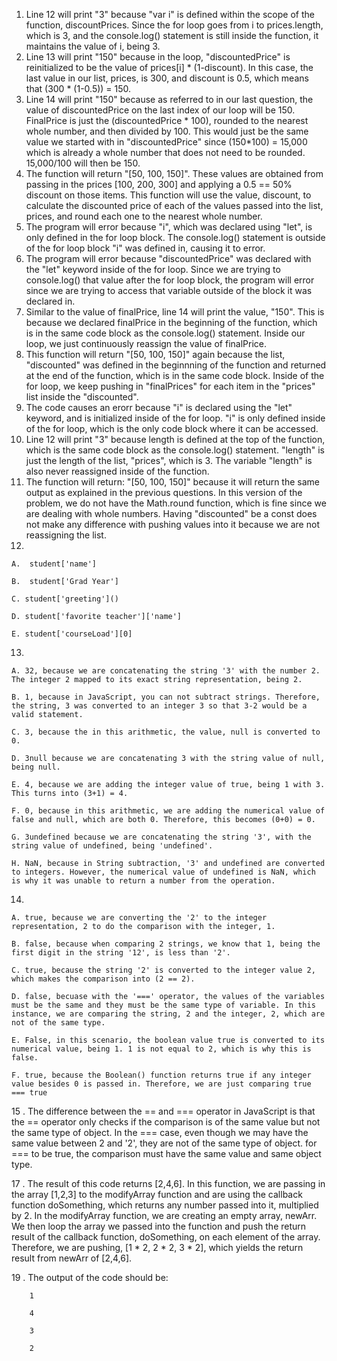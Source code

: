 1. Line 12 will print "3" because "var i" is defined within the scope of the function, discountPrices. Since the for loop goes from i to prices.length, which is 3, and the console.log() statement is still inside the function, it maintains the value of i, being 3.
2. Line 13 will print "150" because in the loop, "discountedPrice" is reinitialized to be the value of prices[i] * (1-discount). In this case, the last value in our list, prices, is 300, and discount is 0.5, which means that (300 * (1-0.5)) = 150.
3. Line 14 will print "150" because as referred to in our last question, the value of discountedPrice on the last index of our loop will be 150. FinalPrice is just the (discountedPrice * 100), rounded to the nearest whole number, and then divided by 100. This would just be the same value we started with in "discountedPrice" since (150*100) = 15,000 which is already a whole number that does not need to be rounded. 15,000/100 will then be 150.
4. The function will return "[50, 100, 150]". These values are obtained from passing in the prices [100, 200, 300] and applying a 0.5 == 50% discount on those items. This function will use the value, discount, to calculate the discounted price of each of the values passed into the list, prices, and round each one to the nearest whole number.
5. The program will error because "i", which was declared using "let", is only defined in the for loop block. The console.log() statement is outside of the for loop block "i" was defined in, causing it to error.
6. The program will error because "discountedPrice" was declared with the "let" keyword inside of the for loop. Since we are trying to console.log() that value after the for loop block, the program will error since we are trying to access that variable outside of the block it was declared in.
7. Similar to the value of finalPrice, line 14 will print the value, "150". This is because we declared finalPrice in the beginning of the function, which is in the same code block as the console.log() statement. Inside our loop, we just continuously reassign the value of finalPrice.
8.  This function will return "[50, 100, 150]" again because the list, "discounted" was defined in the beginnning of the function and returned at the end of the function, which is in the same code block. Inside of the for loop, we keep pushing in "finalPrices" for each item in the "prices" list inside the "discounted". 
9.  The code causes an erorr because "i" is declared using the "let" keyword, and is initialized inside of the for loop. "i" is only defined inside of the for loop, which is the only code block where it can be accessed.
10. Line 12 will print "3" because length is defined at the top of the function, which is the same code block as the console.log() statement. "length" is just the length of the list, "prices", which is 3. The variable "length" is also never reassigned inside of the function.
11. The function will return: "[50, 100, 150]" because it will return the same output as explained in the previous questions. In this version of the problem, we do not have the Math.round function, which is fine since we are dealing with whole numbers. Having "discounted" be a const does not make any difference with pushing values into it because we are not reassigning the list.
12. 

    A.  student['name']
    
    B.  student['Grad Year']

    C. student['greeting']()

    D. student['favorite teacher']['name']

    E. student['courseLoad'][0]

13.

    A. 32, because we are concatenating the string '3' with the number 2. The integer 2 mapped to its exact string representation, being 2.
    
    B. 1, because in JavaScript, you can not subtract strings. Therefore, the string, 3 was converted to an integer 3 so that 3-2 would be a valid statement.

    C. 3, because the in this arithmetic, the value, null is converted to 0.

    D. 3null because we are concatenating 3 with the string value of null, being null.

    E. 4, because we are adding the integer value of true, being 1 with 3. This turns into (3+1) = 4.

    F. 0, because in this arithmetic, we are adding the numerical value of false and null, which are both 0. Therefore, this becomes (0+0) = 0.

    G. 3undefined because we are concatenating the string '3', with the string value of undefined, being 'undefined'.

    H. NaN, because in String subtraction, '3' and undefined are converted to integers. However, the numerical value of undefined is NaN, which is why it was unable to return a number from the operation.

14.
    
    A. true, because we are converting the '2' to the integer representation, 2 to do the comparison with the integer, 1.

    B. false, because when comparing 2 strings, we know that 1, being the first digit in the string '12', is less than '2'.

    C. true, because the string '2' is converted to the integer value 2, which makes the comparison into (2 == 2).

    D. false, becuase with the '===' operator, the values of the variables must be the same and they must be the same type of variable. In this instance, we are comparing the string, 2 and the integer, 2, which are not of the same type.

    E. False, in this scenario, the boolean value true is converted to its numerical value, being 1. 1 is not equal to 2, which is why this is false.

    F. true, because the Boolean() function returns true if any integer value besides 0 is passed in. Therefore, we are just comparing true === true


15 . The difference between the == and === operator in JavaScript is that the == operator only checks if the comparison is of the same value but not the same type of object. In the === case, even though we may have the same value between 2 and '2', they are not of the same type of object. for === to be true, the comparison must have the same value and same object type.

17 . The result of this code returns [2,4,6]. In this function, we are passing in the array [1,2,3] to the modifyArray function and are using the callback function doSomething, which returns any number passed into it, multiplied by 2. In the modifyArray function, we are creating an empty array, newArr. We then loop the array we passed into the function and push the return result of the callback function, doSomething, on each element of the array. Therefore, we are pushing, [1 * 2, 2 * 2, 3 * 2], which yields the return result from newArr of [2,4,6].


19 . The output of the code should be:
    
        1

        4

        3

        2
    
